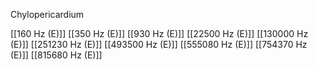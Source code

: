 Chylopericardium

[[160 Hz (E)]]
[[350 Hz (E)]]
[[930 Hz (E)]]
[[22500 Hz (E)]]
[[130000 Hz (E)]]
[[251230 Hz (E)]]
[[493500 Hz (E)]]
[[555080 Hz (E)]]
[[754370 Hz (E)]]
[[815680 Hz (E)]]